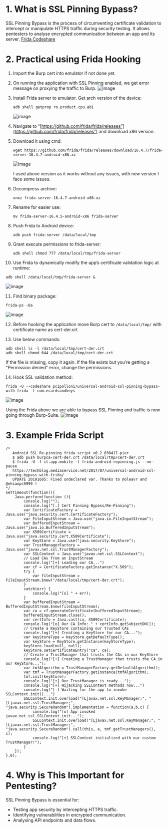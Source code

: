 # 1. What is SSL Pinning Bypass?

SSL Pinning Bypass is the process of circumventing certificate validation to intercept or manipulate HTTPS traffic during security testing. It allows pentesters to analyse encrypted communication between an app and its server.
[Frida Codeshare](https://codeshare.frida.re/)

# 2. Practical using Frida Hooking

1. Import the Burp cert into emulator if not done yet.

2. On running the application with SSL Pinning enabled, we get error message on proxying the traffic to Burp.
![image](https://github.com/user-attachments/assets/34d28d04-df05-45cb-88ce-3cf2454177c7)


3. Install Frida server to emulator. Get arch version of the device:

   ```
   adb shell getprop ro.product.cpu.abi
   ```
   ![image](https://github.com/user-attachments/assets/1bb03871-30b9-424e-8f7b-e39b66332412)


4. Navigate to “[https://github.com/frida/frida/releases”](https://github.com/frida/frida/releases”) and download x86 version.

5. Download it using cmd:

   ```
   wget https://github.com/frida/frida/releases/download/16.4.7/frida-server-16.4.7-android-x86.xz
   ```
   ![image](https://github.com/user-attachments/assets/94dff465-2536-4b59-9ffc-f0a1c4e1a7eb)

   I used above version as it works without any issues, with new version I face some issues.

6. Decompress archive:

   ```
   unxz frida-server-16.4.7-android-x86.xz
   ```

7. Rename for easier use:

   ```
   mv frida-server-16.4.5-android-x86 frida-server
   ```

8. Push Frida to Android device:

   ```
   adb push frida-server /data/local/tmp
   ```

9. Grant execute permissions to frida-server:

   ```
   adb shell chmod 777 /data/local/tmp/frida-server
   ```

10. Use Frida to dynamically modify the app’s certificate validation logic at runtime:

```
adb shell /data/local/tmp/frida-server &
```
![image](https://github.com/user-attachments/assets/594e5575-842d-4890-97e0-49ea02e5573a)


11. Find binary package:

```
frida-ps -Ua
```
![image](https://github.com/user-attachments/assets/08d53188-b37c-4a6d-9d07-acb706afe538)


12. Before hooking the application move Burp cert to `/data/local/tmp/` with certificate name as cert-der.crt

13. Use below commands:

```
adb shell ls -l /data/local/tmp/cert-der.crt
adb shell chmod 644 /data/local/tmp/cert-der.crt
```

If the file is missing, copy it again. If the file exists but you’re getting a "Permission denied" error, change the permissions.

14. Hook SSL validation method:

```
frida -U --codeshare pcipolloni/universal-android-ssl-pinning-bypass-with-frida -f com.ecardsandkeys
```
![image](https://github.com/user-attachments/assets/a488804a-0121-40a2-88ee-be7420453a97)


Using the Frida above we are able to bypass SSL Pinning and traffic is now going through Burp-Suite.
![image](https://github.com/user-attachments/assets/672ea990-5fef-405c-a9c3-1dc845b68999)


# 3. Example Frida Script

```
/* 
   Android SSL Re-pinning frida script v0.2 030417-pier 
   $ adb push burpca-cert-der.crt /data/local/tmp/cert-der.crt
   $ frida -U -f it.app.mobile -l frida-android-repinning.js --no-pause
   https://techblog.mediaservice.net/2017/07/universal-android-ssl-pinning-bypass-with-frida/
   UPDATE 20191605: Fixed undeclared var. Thanks to @oleavr and @ehsanpc9999 !
*/
setTimeout(function(){
    Java.perform(function (){
    	console.log("");
	    console.log("[.] Cert Pinning Bypass/Re-Pinning");
	    var CertificateFactory = Java.use("java.security.cert.CertificateFactory");
	    var FileInputStream = Java.use("java.io.FileInputStream");
	    var BufferedInputStream = Java.use("java.io.BufferedInputStream");
	    var X509Certificate = Java.use("java.security.cert.X509Certificate");
	    var KeyStore = Java.use("java.security.KeyStore");
	    var TrustManagerFactory = Java.use("javax.net.ssl.TrustManagerFactory");
	    var SSLContext = Java.use("javax.net.ssl.SSLContext");
	    // Load CAs from an InputStream
	    console.log("[+] Loading our CA...")
	    var cf = CertificateFactory.getInstance("X.509");
	    try {
	    	var fileInputStream = FileInputStream.$new("/data/local/tmp/cert-der.crt");
	    }
	    catch(err) {
	    	console.log("[o] " + err);
	    }
	    var bufferedInputStream = BufferedInputStream.$new(fileInputStream);
	  	var ca = cf.generateCertificate(bufferedInputStream);
	    bufferedInputStream.close();
		var certInfo = Java.cast(ca, X509Certificate);
	    console.log("[o] Our CA Info: " + certInfo.getSubjectDN());
	    // Create a KeyStore containing our trusted CAs
	    console.log("[+] Creating a KeyStore for our CA...");
	    var keyStoreType = KeyStore.getDefaultType();
	    var keyStore = KeyStore.getInstance(keyStoreType);
	    keyStore.load(null, null);
	    keyStore.setCertificateEntry("ca", ca);
	    // Create a TrustManager that trusts the CAs in our KeyStore
	    console.log("[+] Creating a TrustManager that trusts the CA in our KeyStore...");
	    var tmfAlgorithm = TrustManagerFactory.getDefaultAlgorithm();
	    var tmf = TrustManagerFactory.getInstance(tmfAlgorithm);
	    tmf.init(keyStore);
	    console.log("[+] Our TrustManager is ready...");
	    console.log("[+] Hijacking SSLContext methods now...")
	    console.log("[-] Waiting for the app to invoke SSLContext.init()...")
	   	SSLContext.init.overload("[Ljavax.net.ssl.KeyManager;", "[Ljavax.net.ssl.TrustManager;", "java.security.SecureRandom").implementation = function(a,b,c) {
	   		console.log("[o] App invoked javax.net.ssl.SSLContext.init...");
	   		SSLContext.init.overload("[Ljavax.net.ssl.KeyManager;", "[Ljavax.net.ssl.TrustManager;", "java.security.SecureRandom").call(this, a, tmf.getTrustManagers(), c);
	   		console.log("[+] SSLContext initialized with our custom TrustManager!");
	   	}
    });
},0);
```

# 4. Why is This Important for Pentesting?

SSL Pinning Bypass is essential for:

* Testing app security by intercepting HTTPS traffic.
* Identifying vulnerabilities in encrypted communication.
* Analysing API endpoints and data flows.
